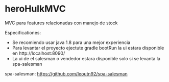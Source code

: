 # heroHulkMVC
MVC para features relacionadas con manejo de stock

Especificationes:

- Se recomiendo usar java 1.8 para una mejor experiencia
- Para levantar el proyecto ejectute gradle bootRun la ui estara disponible en http://localhost:8090/
- La ui de el salesman o vendedor estara disponible solo si se levanta la spa-salesman

spa-salesman: https://github.com/leoutn92/spa-salesman
